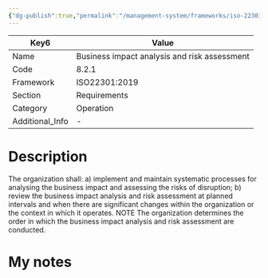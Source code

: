 ```yaml
---
{"dg-publish":true,"permalink":"/management-system/frameworks/iso-22301-2019/iso-22301-2019-8-2-1/","tags":["requirement"],"noteIcon":"1"}
---
```



<div><table class="dataview table-view-table"><thead class="table-view-thead"><tr class="table-view-tr-header"><th class="table-view-th"><span>Key</span><span class="dataview small-text">6</span></th><th class="table-view-th"><span>Value</span></th></tr></thead><tbody class="table-view-tbody"><tr><td><span>Name</span></td><td><span>Business impact analysis and risk assessment</span></td></tr><tr><td><span>Code</span></td><td><span>8.2.1</span></td></tr><tr><td><span>Framework</span></td><td><span>ISO22301:2019</span></td></tr><tr><td><span>Section</span></td><td><span>Requirements</span></td></tr><tr><td><span>Category</span></td><td><span>Operation</span></td></tr><tr><td><span>Additional_Info</span></td><td><span>-</span></td></tr></tbody></table></div>

# Description

The organization shall: a) implement and maintain systematic processes for analysing the business impact and assessing the risks of disruption; b) review the business impact analysis and risk assessment at planned intervals and when there are significant changes within the organization or the context in which it operates. NOTE The organization determines the order in which the business impact analysis and risk assessment are conducted.

# My notes
